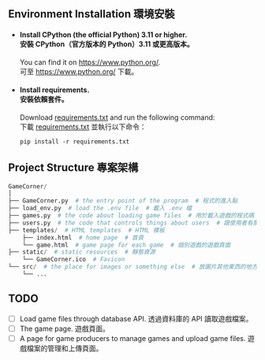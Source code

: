 ## Environment Installation 環境安裝
- #### Install CPython (the official Python) 3.11 or higher.<br/>安裝 CPython（官方版本的 Python）3.11 或更高版本。
  You can find it on <https://www.python.org/>.<br/>
  可至 <https://www.python.org/> 下載。
- #### Install requirements.<br/>安裝依賴套件。
  Download [requirements.txt](requirements.txt) and run the following command:<br/>
  下載 [requirements.txt](requirements.txt) 並執行以下命令：
  
  ```
  pip install -r requirements.txt
  ```
## Project Structure 專案架構
```py
GameCorner/
│
├── GameCorner.py  # the entry point of the program  # 程式的進入點
├── load_env.py  # load the .env file  # 載入 .env 檔
├── games.py  # the code about loading game files  # 用於載入遊戲的程式碼
├── users.py  # the code that controls things about users  # 跟使用者有關的程式碼
├── templates/  # HTML templates  # HTML 模板
    ├── index.html  # home page  # 首頁
    └── game.html  # game page for each game  # 個別遊戲的遊戲頁面
├── static/  # static resources  # 靜態資源
    └── GameCorner.ico  # Favicon
└── src/  # the place for images or something else  # 放圖片其他東西的地方
    └── ...
```


## TODO
- [ ] Load game files through database API. 透過資料庫的 API 讀取遊戲檔案。
- [ ] The game page. 遊戲頁面。
- [ ] A page for game producers to manage games and upload game files. 遊戲檔案的管理和上傳頁面。
